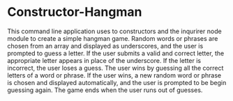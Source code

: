 # Constructor-Hangman

This command line application uses to constructors and the inqurirer node module to create a simple hangman game. Random words or phrases are chosen from an array and displayed as underscores, and the user is prompted to guess a letter. If the user submits a valid and correct letter, the appropriate letter appears in place of the underscore. If the letter is incorrect, the user loses a guess. The user wins by guessing all the correct letters of a word or phrase. If the user wins, a new random word or phrase is chosen and displayed automatically, and the user is prompted to be begin guessing again. The game ends when the user runs out of guesses. 
